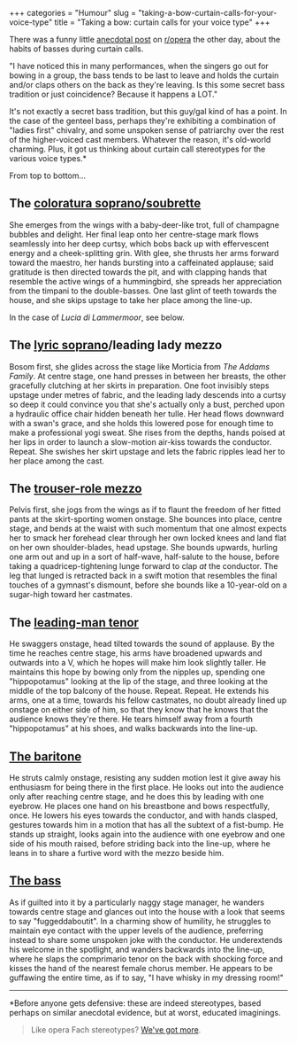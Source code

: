 +++
categories = "Humour"
slug = "taking-a-bow-curtain-calls-for-your-voice-type"
title = "Taking a bow: curtain calls for your voice type"
+++

There was a funny little [anecdotal post](https://www.reddit.com/r/opera/comments/4ln1zc/that_thing_basses_do_before_the_curtain/) on [r/opera](https://www.reddit.com/r/opera/) the other day, about the habits of basses during curtain calls.

"I have noticed this in many performances, when the singers go out for bowing in a group, the bass tends to be last to leave and holds the curtain and/or claps others on the back as they're leaving. Is this some secret bass tradition or just coincidence? Because it happens a LOT."

It's not exactly a secret bass tradition, but this guy/gal kind of has a point. In the case of the genteel bass, perhaps they're exhibiting a combination of "ladies first" chivalry, and some unspoken sense of patriarchy over the rest of the higher-voiced cast members. Whatever the reason, it's old-world charming. Plus, it got us thinking about curtain call stereotypes for the various voice types.\*

From top to bottom...

## The [coloratura soprano/soubrette](http://store.schmopera.com/products/doggie-skin)

She emerges from the wings with a baby-deer-like trot, full of champagne bubbles and delight. Her final leap onto her centre-stage mark flows seamlessly into her deep curtsy, which bobs back up with effervescent energy and a cheek-splitting grin. With glee, she thrusts her arms forward toward the maestro, her hands bursting into a caffeinated applause; said gratitude is then directed towards the pit, and with clapping hands that resemble the active wings of a hummingbird, she spreads her appreciation from the timpani to the double-basses. One last glint of teeth towards the house, and she skips upstage to take her place among the line-up.

In the case of *Lucia di Lammermoor*, see below.

## The [lyric soprano](http://store.schmopera.com/collections/hoodies/products/they-call-me-mimi-hoodie)/leading lady mezzo

Bosom first, she glides across the stage like Morticia from *The Addams Family*. At centre stage, one hand presses in between her breasts, the other gracefully clutching at her skirts in preparation. One foot invisibly steps upstage under metres of fabric, and the leading lady descends into a curtsy so deep it could convince you that she's actually only a bust, perched upon a hydraulic office chair hidden beneath her tulle. Her head flows downward with a swan's grace, and she holds this lowered pose for enough time to make a professional yogi sweat. She rises from the depths, hands poised at her lips in order to launch a slow-motion air-kiss towards the conductor. Repeat. She swishes her skirt upstage and lets the fabric ripples lead her to her place among the cast.

## The [trouser-role mezzo](http://store.schmopera.com/collections/hoodies/products/opera-is-boys-being-girls-being-boys-hoodie)

Pelvis first, she jogs from the wings as if to flaunt the freedom of her fitted pants at the skirt-sporting women onstage. She bounces into place, centre stage, and bends at the waist with such momentum that one almost expects her to smack her forehead clear through her own locked knees and land flat on her own shoulder-blades, head upstage. She bounds upwards, hurling one arm out and up in a sort of half-wave, half-salute to the house, before taking a quadricep-tightening lunge forward to clap *at* the conductor. The leg that lunged is retracted back in a swift motion that resembles the final touches of a gymnast's dismount, before she bounds like a 10-year-old on a sugar-high toward her castmates.

## The [leading-man tenor](http://store.schmopera.com/collections/hoodies/products/kill-the-wabbit-hoodie)

He swaggers onstage, head tilted towards the sound of applause. By the time he reaches centre stage, his arms have broadened upwards and outwards into a V, which he hopes will make him look slightly taller. He maintains this hope by bowing only from the nipples up, spending one "hippopotamus" looking at the lip of the stage, and three looking at the middle of the top balcony of the house. Repeat. Repeat. He extends his arms, one at a time, towards his fellow castmates, no doubt already lined up onstage on either side of him, so that they know that he knows that the audience knows they're there. He tears himself away from a fourth "hippopotamus" at his shoes, and walks backwards into the line-up.

## [The baritone](http://store.schmopera.com/collections/hoodies/products/what-the-is-a-factotum-hoodie)

He struts calmly onstage, resisting any sudden motion lest it give away his enthusiasm for being there in the first place. He looks out into the audience only after reaching centre stage, and he does this by leading with one eyebrow. He places one hand on his breastbone and bows respectfully, once. He lowers his eyes towards the conductor, and with hands clasped, gestures towards him in a motion that has all the subtext of a fist-bump. He stands up straight, looks again into the audience with one eyebrow and one side of his mouth raised, before striding back into the line-up, where he leans in to share a furtive word with the mezzo beside him.

## [The bass](http://store.schmopera.com/products/doggie-skin)

As if guilted into it by a particularly naggy stage manager, he wanders towards centre stage and glances out into the house with a look that seems to say "fuggeddaboutit". In a charming show of humility, he struggles to maintain eye contact with the upper levels of the audience, preferring instead to share some unspoken joke with the conductor. He underextends his welcome in the spotlight, and wanders backwards into the line-up, where he slaps the comprimario tenor on the back with shocking force and kisses the hand of the nearest female chorus member. He appears to be guffawing the entire time, as if to say, "I have whisky in my dressing room!"

***
\*Before anyone gets defensive: these are indeed stereotypes, based perhaps on similar anecdotal evidence, but at worst, educated imaginings. 


>Like opera Fach stereotypes? [We've got more](/fach-isms-stereotypes-for-a-reason/).
